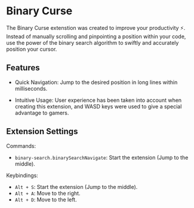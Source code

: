 # Binary Curse

The Binary Curse extenstion was created to improve your productivity ⚡. Instead of manually scrolling and pinpointing a position within your code, use the power of the binary search algorithm to swiftly and accurately position your cursor.

## Features

* Quick Navigation: Jump to the desired position in long lines within milliseconds.

* Intuitive Usage: User experience has been taken into account when creating this extension, and WASD keys were used to give a special advantage to gamers.

## Extension Settings

Commands:

* `binary-search.binarySearchNavigate`: Start the extension (Jump to the middle).

Keybindings:

* `Alt + S`: Start the extension (Jump to the middle).
* `Alt + A`: Move to the right.
* `Alt + D`: Move to the left.
